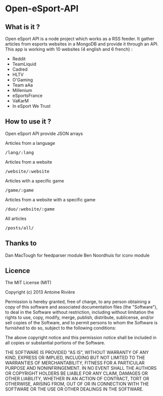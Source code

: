 Open-eSport-API
===============

What is it ?
------------

Open eSport API is a node project which works as a RSS feeder. It gather articles from esports websites in a MongoDB and provide it through an API.
This app is working with 10 websites (4 english and 6 french) :
- Reddit
- TeamLiquid
- Cadred
- HLTV
- O'Gaming
- Team aAa
- Millenium
- eSportsFrance
- VaKarM
- In eSport We Trust


How to use it ?
---------------

Open eSport API provide JSON arrays

Articles from a language
<pre>/lang/:lang</pre>

Articles from a website
<pre>/website/:website</pre>

Articles with a specific game
<pre>/game/:game</pre>

Articles from a website with a specific game
<pre>/duo/:website/:game</pre>

All articles
<pre>/posts/all/</pre>


Thanks to
------------

Dan MacTough for feedparser module
Ben Noordhuis for iconv module


Licence
-------

The MIT License (MIT)

Copyright (c) 2013 Antoine Rivière

Permission is hereby granted, free of charge, to any person obtaining a copy of
this software and associated documentation files (the "Software"), to deal in
the Software without restriction, including without limitation the rights to
use, copy, modify, merge, publish, distribute, sublicense, and/or sell copies of
the Software, and to permit persons to whom the Software is furnished to do so,
subject to the following conditions:

The above copyright notice and this permission notice shall be included in all
copies or substantial portions of the Software.

THE SOFTWARE IS PROVIDED "AS IS", WITHOUT WARRANTY OF ANY KIND, EXPRESS OR
IMPLIED, INCLUDING BUT NOT LIMITED TO THE WARRANTIES OF MERCHANTABILITY, FITNESS
FOR A PARTICULAR PURPOSE AND NONINFRINGEMENT. IN NO EVENT SHALL THE AUTHORS OR
COPYRIGHT HOLDERS BE LIABLE FOR ANY CLAIM, DAMAGES OR OTHER LIABILITY, WHETHER
IN AN ACTION OF CONTRACT, TORT OR OTHERWISE, ARISING FROM, OUT OF OR IN
CONNECTION WITH THE SOFTWARE OR THE USE OR OTHER DEALINGS IN THE SOFTWARE.
